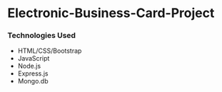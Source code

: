Electronic-Business-Card-Project
================================

<h3>Technologies Used</h3>
<ul>
  <li>HTML/CSS/Bootstrap</li>
  <li>JavaScript</li>
  <li>Node.js</li>
  <li>Express.js</li>
  <li>Mongo.db</li>
<ul>

<br><br><br>



